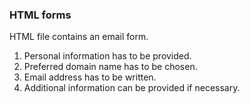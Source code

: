 ### HTML forms

HTML file contains an email form.
1. Personal information has to be provided.
1. Preferred domain name has to be chosen.
1. Email address has to be written.
1. Additional information can be provided if necessary.
